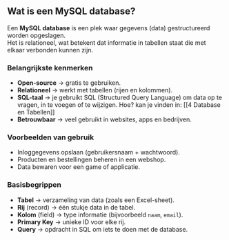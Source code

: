 

## Wat is een MySQL database?
Een **MySQL database** is een plek waar gegevens (data) gestructureerd worden opgeslagen.  
Het is relationeel, wat betekent dat informatie in tabellen staat die met elkaar verbonden kunnen zijn.

### Belangrijkste kenmerken
- **Open-source** → gratis te gebruiken.  
- **Relationeel** → werkt met tabellen (rijen en kolommen).  
- **SQL-taal** → je gebruikt SQL (Structured Query Language) om data op te vragen, in te voegen of te wijzigen.  Hoe? kan je vinden in: [[4 Database en Tabellen]]
- **Betrouwbaar** → veel gebruikt in websites, apps en bedrijven.  

### Voorbeelden van gebruik
- Inloggegevens opslaan (gebruikersnaam + wachtwoord).  
- Producten en bestellingen beheren in een webshop.  
- Data bewaren voor een game of applicatie.  

### Basisbegrippen
- **Tabel** → verzameling van data (zoals een Excel-sheet).  
- **Rij** (record) → één stukje data in de tabel.  
- **Kolom** (field) → type informatie (bijvoorbeeld `naam`, `email`).  
- **Primary Key** → unieke ID voor elke rij.  
- **Query** → opdracht in SQL om iets te doen met de database.  